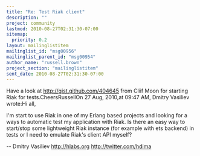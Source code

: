 ```yaml
---
title: "Re: Test Riak client"
description: ""
project: community
lastmod: 2010-08-27T02:31:30-07:00
sitemap:
  priority: 0.2
layout: mailinglistitem
mailinglist_id: "msg00956"
mailinglist_parent_id: "msg00954"
author_name: "russell.brown"
project_section: "mailinglistitem"
sent_date: 2010-08-27T02:31:30-07:00
---
```



Have a look at http://gist.github.com/404645 from Cliif Moon for starting Riak for tests.CheersRussellOn 27 Aug, 2010,at 09:47 AM, Dmitry Vasiliev  wrote:Hi all,

I'm start to use Riak in one of my Erlang based projects and looking for 
a ways to automatic test my application with Riak. Is there an easy way 
to start/stop some lightweight Riak instance (for example with ets 
backend) in tests or I need to emulate Riak's client API myself?

-- 
Dmitry Vasiliev 
http://hlabs.org
http://twitter.com/hdima

